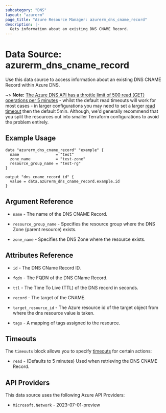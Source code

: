```yaml
---
subcategory: "DNS"
layout: "azurerm"
page_title: "Azure Resource Manager: azurerm_dns_cname_record"
description: |-
  Gets information about an existing DNS CNAME Record.
---
```


# Data Source: azurerm_dns_cname_record

Use this data source to access information about an existing DNS CNAME Record within Azure DNS.

~> **Note:** [The Azure DNS API has a throttle limit of 500 read (GET) operations per 5 minutes](https://docs.microsoft.com/azure/azure-resource-manager/management/request-limits-and-throttling#network-throttling) - whilst the default read timeouts will work for most cases - in larger configurations you may need to set a larger [read timeout](https://www.terraform.io/language/resources/syntax#operation-timeouts) then the default 5min. Although, we'd generally recommend that you split the resources out into smaller Terraform configurations to avoid the problem entirely.

## Example Usage

```hcl
data "azurerm_dns_cname_record" "example" {
  name                = "test"
  zone_name           = "test-zone"
  resource_group_name = "test-rg"
}

output "dns_cname_record_id" {
  value = data.azurerm_dns_cname_record.example.id
}
```

## Argument Reference

* `name` - The name of the DNS CNAME Record.

* `resource_group_name` - Specifies the resource group where the DNS Zone (parent resource) exists.

* `zone_name` - Specifies the DNS Zone where the resource exists.

## Attributes Reference

* `id` - The DNS CName Record ID.

* `fqdn` - The FQDN of the DNS CName Record.

* `ttl` - The Time To Live (TTL) of the DNS record in seconds.

* `record` - The target of the CNAME.

* `target_resource_id` - The Azure resource id of the target object from where the dns resource value is taken.

* `tags` - A mapping of tags assigned to the resource.

## Timeouts

The `timeouts` block allows you to specify [timeouts](https://www.terraform.io/language/resources/syntax#operation-timeouts) for certain actions:

* `read` - (Defaults to 5 minutes) Used when retrieving the DNS CNAME Record.

## API Providers
<!-- This section is generated, changes will be overwritten -->
This data source uses the following Azure API Providers:

* `Microsoft.Network` - 2023-07-01-preview
